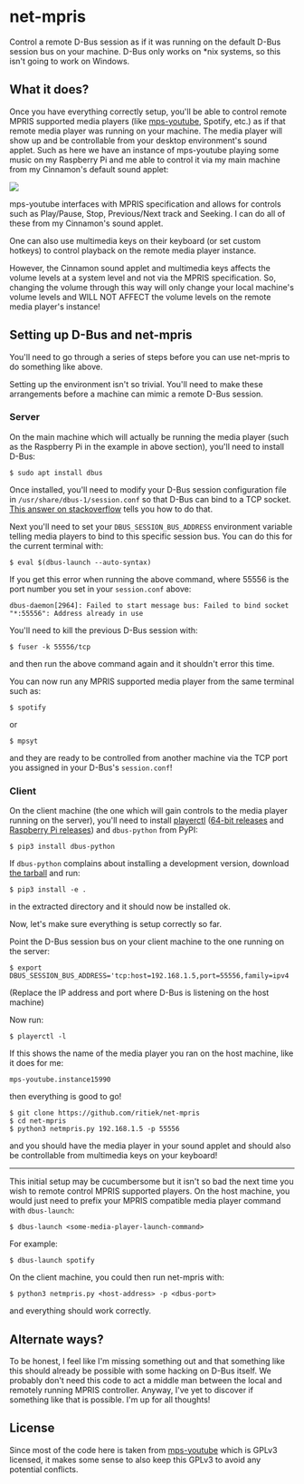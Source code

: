 # net-mpris

Control a remote D-Bus session as if it was running on the default D-Bus session bus on your machine.
D-Bus only works on \*nix systems, so this isn't going to work on Windows.


## What it does?

Once you have everything correctly setup, you'll be able to control remote MPRIS supported media
players (like [mps-youtube](https://github.com/mps-youtube/mps-youtube), Spotify, etc.) as if that
remote media player was running on your machine. The media player will show up and be controllable
from your desktop environment's sound applet. Such as here we have an instance of mps-youtube playing
some music on my Raspberry Pi and me able to control it via my main machine from my Cinnamon's
default sound applet:
 
<img src="https://i.imgur.com/C1lfhcx.png">

mps-youtube interfaces with MPRIS specification and allows for controls such as Play/Pause, Stop,
Previous/Next track and Seeking. I can do all of these from my Cinnamon's sound applet.

One can also use multimedia keys on their keyboard (or set custom hotkeys) to control playback on the
remote media player instance.

However, the Cinnamon sound applet and multimedia keys affects the volume levels at a system level
and not via the MPRIS specification. So, changing the volume through this way will only change your
local machine's volume levels and WILL NOT AFFECT the volume levels on the remote media player's
instance!

## Setting up D-Bus and net-mpris

You'll need to go through a series of steps before you can use net-mpris to do something like above.

Setting up the environment isn't so trivial. You'll need to make these arrangements before a machine
can mimic a remote D-Bus session.

### Server

On the main machine which will actually be running the media player (such as the Raspberry Pi in the
example in above section), you'll need to install D-Bus:
```
$ sudo apt install dbus
```

Once installed, you'll need to modify your D-Bus session configuration file in `/usr/share/dbus-1/session.conf`
so that D-Bus can bind to a TCP socket. [This answer on stackoverflow](https://stackoverflow.com/a/13275973/6554943)
tells you how to do that.

Next you'll need to set your `DBUS_SESSION_BUS_ADDRESS` environment variable telling media players to
bind to this specific session bus. You can do this for the current terminal with:
```
$ eval $(dbus-launch --auto-syntax)
```

If you get this error when running the above command, where 55556 is the port number you set in your
`session.conf` above:
```
dbus-daemon[2964]: Failed to start message bus: Failed to bind socket "*:55556": Address already in use
```

You'll need to kill the previous D-Bus session with:
```
$ fuser -k 55556/tcp
```

and then run the above command again and it shouldn't error this time.

You can now run any MPRIS supported media player from the same terminal such as:
```
$ spotify
```
or
```
$ mpsyt
```
and they are ready to be controlled from another machine via the TCP port you assigned in your D-Bus's
`session.conf`!


### Client

On the client machine (the one which will gain controls to the media player running on the server),
you'll need to install [playerctl](https://github.com/acrisci/playerctl)
([64-bit releases](https://github.com/acrisci/playerctl/releases) and
[Raspberry Pi releases](http://raspbian.raspberrypi.org/raspbian/pool/main/p/playerctl/))
and `dbus-python` from PyPI:
```
$ pip3 install dbus-python
```

If `dbus-python` complains about installing a development version, download
[the tarball](https://files.pythonhosted.org/packages/3f/e7/4edb582d1ffd5ac3c84188deea32e960b5c8c0fe1da56ce70224f85ce542/dbus-python-1.2.8.tar.gz)
and run:
```
$ pip3 install -e .
```

in the extracted directory and it should now be installed ok.

Now, let's make sure everything is setup correctly so far.

Point the D-Bus session bus on your client machine to the one running on the server:
```
$ export DBUS_SESSION_BUS_ADDRESS='tcp:host=192.168.1.5,port=55556,family=ipv4
```
(Replace the IP address and port where D-Bus is listening on the host machine)

Now run:
```
$ playerctl -l
```

If this shows the name of the media player you ran on the host machine, like it does for me:
```
mps-youtube.instance15990
```
then everything is good to go!

```
$ git clone https://github.com/ritiek/net-mpris
$ cd net-mpris
$ python3 netmpris.py 192.168.1.5 -p 55556
```
and you should have the media player in your sound applet and should also be controllable from multimedia
keys on your keyboard!

----------

This initial setup may be cucumbersome but it isn't so bad the next time you wish to remote control
MPRIS supported players. On the host machine, you would just need to prefix your MPRIS compatible media
player command with `dbus-launch`:
```
$ dbus-launch <some-media-player-launch-command>
```

For example:
```
$ dbus-launch spotify
```

On the client machine, you could then run net-mpris with:
```
$ python3 netmpris.py <host-address> -p <dbus-port>
```

and everything should work correctly.

## Alternate ways?

To be honest, I feel like I'm missing something out and that something like this should already be
possible with some hacking on D-Bus itself. We probably don't need this code to act a middle man between
the local and remotely running MPRIS controller. Anyway, I've yet to discover if something like that is
possible. I'm up for all thoughts!


## License

Since most of the code here is taken from [mps-youtube](https://github.com/mps-youtube/mps-youtube)
which is GPLv3 licensed, it makes some sense to also keep this GPLv3 to avoid any potential conflicts.
